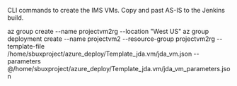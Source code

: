 CLI commands to create the IMS VMs.  Copy and past AS-IS to the Jenkins build.

az group create --name projectvm2rg --location "West US"
az group deployment create --name projectvm2 --resource-group projectvm2rg --template-file /home/sbuxproject/azure_deploy/Template_jda.vm/jda_vm.json --parameters @/home/sbuxproject/azure_deploy/Template_jda.vm/jda_vm_parameters.json
